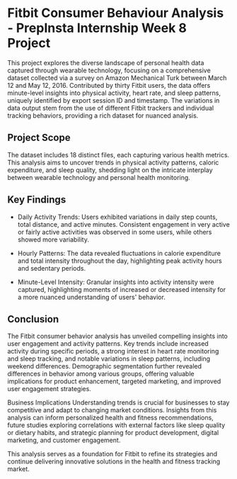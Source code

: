 # **Fitbit Consumer Behaviour Analysis - PrepInsta Internship Week 8 Project**
This project explores the diverse landscape of personal health data captured through wearable technology, focusing on a comprehensive dataset collected via a survey on Amazon Mechanical Turk between March 12 and May 12, 2016. Contributed by thirty Fitbit users, the data offers minute-level insights into physical activity, heart rate, and sleep patterns, uniquely identified by export session ID and timestamp. The variations in data output stem from the use of different Fitbit trackers and individual tracking behaviors, providing a rich dataset for nuanced analysis.

## **Project Scope**
The dataset includes 18 distinct files, each capturing various health metrics. This analysis aims to uncover trends in physical activity patterns, caloric expenditure, and sleep quality, shedding light on the intricate interplay between wearable technology and personal health monitoring.

## **Key Findings**
- Daily Activity Trends: Users exhibited variations in daily step counts, total distance, and active minutes. Consistent engagement in very active or fairly active activities was observed in some users, while others showed more variability.

- Hourly Patterns: The data revealed fluctuations in calorie expenditure and total intensity throughout the day, highlighting peak activity hours and sedentary periods.

- Minute-Level Intensity: Granular insights into activity intensity were captured, highlighting moments of increased or decreased intensity for a more nuanced understanding of users' behavior.

## **Conclusion**
The Fitbit consumer behavior analysis has unveiled compelling insights into user engagement and activity patterns. Key trends include increased activity during specific periods, a strong interest in heart rate monitoring and sleep tracking, and notable variations in sleep patterns, including weekend differences. Demographic segmentation further revealed differences in behavior among various groups, offering valuable implications for product enhancement, targeted marketing, and improved user engagement strategies.

Business Implications
Understanding trends is crucial for businesses to stay competitive and adapt to changing market conditions. Insights from this analysis can inform personalized health and fitness recommendations, future studies exploring correlations with external factors like sleep quality or dietary habits, and strategic planning for product development, digital marketing, and customer engagement.

This analysis serves as a foundation for Fitbit to refine its strategies and continue delivering innovative solutions in the health and fitness tracking market.
